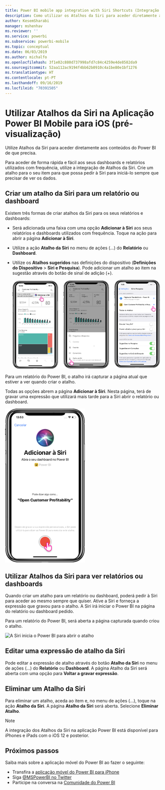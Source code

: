```yaml
---
title: Power BI mobile app integration with Siri Shortcuts (Integração de Atalhos da Siri na aplicação móvel do Power BI)
description: Como utilizar os Atalhos da Siri para aceder diretamente aos conteúdos do Power BI de que precisa.
author: KesemSharabi
manager: mshenhav
ms.reviewer: ''
ms.service: powerbi
ms.subservice: powerbi-mobile
ms.topic: conceptual
ms.date: 06/03/2019
ms.author: michalfo
ms.openlocfilehash: 3f1e02c880d737998afd7c84c4259e4de8582da9
ms.sourcegitcommit: 52aa112ac9194f4bb62b0910c4a1be80e1bf1276
ms.translationtype: HT
ms.contentlocale: pt-PT
ms.lasthandoff: 09/16/2019
ms.locfileid: "70391505"
---
```

# <a name="using-siri-shortcuts-in-power-bi-mobile-ios-app-preview"></a>Utilizar Atalhos da Siri na Aplicação Power BI Mobile para iOS (pré-visualização)

Utilize Atalhos da Siri para aceder diretamente aos conteúdos do Power BI de que precisa.

Para aceder de forma rápida e fácil aos seus dashboards e relatórios utilizados com frequência, utilize a integração de Atalhos da Siri. Crie um atalho para o seu item para que possa pedir à Siri para iniciá-lo sempre que precisar de ver os dados.

## <a name="create-siri-shortcut-for-a-report-or-dashboard"></a>Criar um atalho da Siri para um relatório ou dashboard

Existem três formas de criar atalhos da Siri para os seus relatórios e dashboards:

- Será adicionada uma faixa com uma opção **Adicionar à Siri** aos seus relatórios e dashboards utilizados com frequência. Toque na ação para abrir a página **Adicionar à Siri**.
    
- Utilize a ação **Atalho da Siri** no menu de ações (...) do **Relatório** ou **Dashboard**.
    
- Utilize os **Atalhos sugeridos** nas definições do dispositivo (**Definições do Dispositivo** > **Siri e Pesquisa**). Pode adicionar um atalho ao item na sugestão através do botão de sinal de adição (+).
     
     ![Criar um atalho](./media/mobile-apps-ios-siri-search/power-bi-siri-create-shortcut.png)

Para um relatório do Power BI, o atalho irá capturar a página atual que estiver a ver quando criar o atalho. 

Todas as opções abrem a página **Adicionar à Siri**. Nesta página, terá de gravar uma expressão que utilizará mais tarde para a Siri abrir o relatório ou dashboard. 
   
![Página Adicionar à Siri](./media/mobile-apps-ios-siri-search/power-bi-siri-add-page.png)
    

## <a name="use-siri-shortcuts-to-view-report-or-dashboard"></a>Utilizar Atalhos da Siri para ver relatórios ou dashboards

Quando criar um atalho para um relatório ou dashboard, poderá pedir à Siri para aceder ao mesmo sempre que quiser.
Ative a Siri e forneça a expressão que gravou para o atalho. A Siri irá iniciar o Power BI na página do relatório ou dashboard pedido. 

Para um relatório do Power BI, será aberta a página capturada quando criou o atalho.


  ![A Siri inicia o Power BI para abrir o atalho](./media/mobile-apps-ios-siri-search/power-bi-siri-open.png)
  

## <a name="edit-siri-shortcut-phrase"></a>Editar uma expressão de atalho da Siri 
Pode editar a expressão de atalho através do botão **Atalho da Siri** no menu de ações (...) do **Relatório** ou **Dashboard**. A página Atalho da Siri será aberta com uma opção para **Voltar a gravar expressão**. 

## <a name="delete-siri-shortcut"></a>Eliminar um Atalho da Siri 
Para eliminar um atalho, aceda ao item e, no menu de ações (...), toque na ação **Atalho da Siri**. A página **Atalho da Siri** será aberta. Selecione **Eliminar Atalho**.


> [!NOTE]
> A integração dos Atalhos da Siri na aplicação Power BI está disponível para iPhones e iPads com o iOS 12 e posterior.
> 

## <a name="next-steps"></a>Próximos passos
Saiba mais sobre a aplicação móvel do Power BI ao fazer o seguinte: 

* Transfira a [aplicação móvel do Power BI para iPhone](http://go.microsoft.com/fwlink/?LinkId=522062)
* Siga [@MSPowerBI no Twitter](https://twitter.com/MSPowerBI)
* Participe na conversa na [Comunidade do Power BI](http://community.powerbi.com/)

